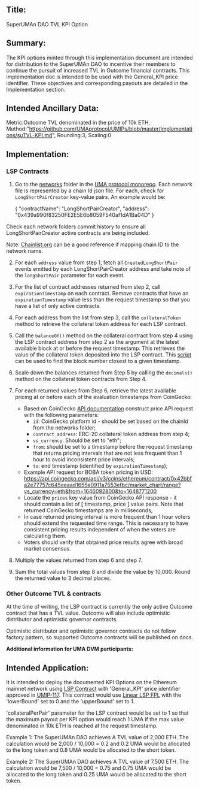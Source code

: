 ## Title:
SuperUMAn DAO TVL KPI Option

## Summary:
The KPI options minted through this implementation document are intended for distribution to the SuperUMAn DAO to incentive their members to continue the pursuit of increased TVL in Outcome financial contracts. This implementation doc is intended to be used with the General_KPI price identifier. These objectives and corresponding payouts are detailed in the Implementation section.

## Intended Ancillary Data:
Metric:Outcome TVL denominated in the price of 10k ETH,
Method:"https://github.com/UMAprotocol/UMIPs/blob/master/Implementations/suTVL-KPI.md", Rounding:3, Scaling:0

## Implementation:

### LSP Contracts

1. Go to the [networks](https://github.com/UMAprotocol/protocol/tree/master/packages/core/networks) folder in the [UMA protocol monorepo](https://github.com/UMAprotocol/protocol). Each network file is represented by a chain Id json file. For each, check for `LongShortPairCreator` key-value pairs. An example would be:

    {
    "contractName": "LongShortPairCreator",
    "address": "0x439a990f83250FE2E5E6b8059F540af1dA1Ba04D"
    }

Check each network folders commit history to ensure all LongShortPairCreator active contracts are being included.

Note: [Chainlist.org](https://chainlist.org/) can be a good reference if mapping chain ID to the network name.

2. For each `address` value from step 1, fetch all `CreatedLongShortPair` events emitted by each LongShortPairCreator address and take note of the `longShortPair` parameter for each event.

3. For the list of contract addresses returned from step 2, call `expirationTimestamp` on each contract. Remove contracts that have an `expirationTimestamp` value less than the request timestamp so that you have a list of only active contracts.

4. For each address from the list from step 3, call the `collateralToken` method to retrieve the collateral token address for each LSP contract.

5. Call the `balanceOf()` method on the collateral contract from step 4 using the LSP contract address from step 2 as the argument at the latest available block at or before the request timestamp. This retrieves the value of the collateral token deposited into the LSP contract. This [script](https://github.com/UMAprotocol/protocol/blob/master/packages/affiliates/liquidity-mining/FindBlockAtTimeStamp.js) can be used to find the block number closest to a given timestamp. 

6. Scale down the balances returned from Step 5 by calling the `decimals()` method on the collateral token contracts from Step 4.

7. For each returned values from Step 6, retrieve the latest available pricing at or before each of the evaluation timestamps from CoinGecko:
    * Based on CoinGecko [API documentation](https://www.coingecko.com/api/documentations/v3#/contract/get_coins__id__contract__contract_address__market_chart_range) construct price API request with the following parameters:
      * `id`: CoinGecko platform id - should be set based on the chainId from the networks folder;
      * `contract_address`: ERC-20 collateral token address from step 4;
      * `vs_currency`: Should be set to "eth";
      * `from`: should be set to a timestamp before the request timestamp that returns pricing intervals that are not less frequent than 1 hour to avoid inconsistent price intervals;
      * `to`: end timestamp (identified by `expirationTimestamp`);
    * Example API request for BOBA token pricing in USD: https://api.coingecko.com/api/v3/coins/ethereum/contract/0x42bbfa2e77757c645eeaad1655e0911a7553efbc/market_chart/range?vs_currency=eth&from=1646092800&to=1648771200
    * Locate the `prices` key value from CoinGecko API response - it should contain a list of [ timestamp, price ] value pairs. Note that returned CoinGecko timestamps are in milliseconds;
    * In case returned pricing interval is more frequent than 1 hour voters should extend the requested time range. This is necessary to have consistent pricing results independent of when the voters are calculating them.
    * Voters should verify that obtained price results agree with broad market consensus.

8. Multiply the values returned from step 6 and step 7. 

9. Sum the total values from step 8 and divide the value by 10,000. Round the returned value to 3 decimal places.

### Other Outcome TVL & contracts

At the time of writing, the LSP contract is currently the only active Outcome contract that has a TVL value. Outcome will also include optimistic distributor and optimistic governor contracts.

Optimistic distributor and optimistic governor contracts do not follow factory pattern, so supported Outcome contracts will be published on docs.

**Additional information for UMA DVM participants:**
      
## Intended Application:
It is intended to deploy the documented KPI Options on the Ethereum mainnet network using [LSP Contract](https://github.com/UMAprotocol/protocol/blob/master/packages/core/contracts/financial-templates/long-short-pair/LongShortPair.sol) with 'General_KPI' price identifier approved in [UMIP-117](https://github.com/UMAprotocol/UMIPs/blob/master/UMIPs/umip-117.md). This contract would use [Linear LSP FPL](https://github.com/UMAprotocol/protocol/blob/master/packages/core/contracts/financial-templates/common/financial-product-libraries/long-short-pair-libraries/LinearLongShortPairFinancialProductLibrary.sol) with the 'lowerBound' set to 0 and the 'upperBound' set to 1.

'collateralPerPair' parameter for the LSP contract would be set to 1 so that the maximum payout per KPI option would reach 1 UMA if the max value denominated in 10k ETH is reached at the request timestamp.

Example 1: The SuperUMAn DAO achieves A TVL value of 2,000 ETH. The calculation would be 2,000 / 10,000 = 0.2 and 0.2 UMA would be allocated to the long token and 0.8 UMA would be allocated to the short token.

Example 2: The SuperUMAn DAO achieves A TVL value of 7,500 ETH. The calculation would be 7,500 / 10,000 = 0.75 and 0.75 UMA would be allocated to the long token and 0.25 UMA would be allocated to the short token.
